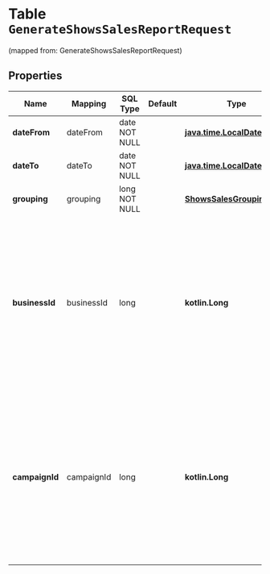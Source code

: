 
# Table `GenerateShowsSalesReportRequest`
(mapped from: GenerateShowsSalesReportRequest)

## Properties
Name | Mapping | SQL Type | Default | Type | Description | Notes
---- | ------- | -------- | ------- | ---- | ----------- | -----
**dateFrom** | dateFrom | date NOT NULL |  | [**java.time.LocalDate**](java.time.LocalDate.md) | Начало периода, включительно. | 
**dateTo** | dateTo | date NOT NULL |  | [**java.time.LocalDate**](java.time.LocalDate.md) | Конец периода, включительно. | 
**grouping** | grouping | long NOT NULL |  | [**ShowsSalesGroupingType**](ShowsSalesGroupingType.md) |  |  [foreignkey]
**businessId** | businessId | long |  | **kotlin.Long** | Идентификатор бизнеса.  Указывается, если нужно составить отчет по всем магазинам бизнеса. В запросе обязательно должен быть либо &#x60;businessID&#x60;, либо &#x60;campaignId&#x60;, но не оба сразу.  |  [optional]
**campaignId** | campaignId | long |  | **kotlin.Long** | Идентификатор кампании.  Указывается, если нужно составить отчет по конкретному магазину. В запросе обязательно должен быть либо &#x60;businessID&#x60;, либо &#x60;campaignId&#x60;, но не оба сразу.  |  [optional]







